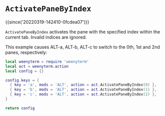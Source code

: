 # `ActivatePaneByIndex`

{{since('20220319-142410-0fcdea07')}}

`ActivatePaneByIndex` activates the pane with the specified index within
the current tab.  Invalid indices are ignored.

This example causes ALT-a, ALT-b, ALT-c to switch to the 0th, 1st and 2nd
panes, respectively:

```lua
local weenyterm = require 'weenyterm'
local act = weenyterm.action
local config = {}

config.keys = {
  { key = 'a', mods = 'ALT', action = act.ActivatePaneByIndex(0) },
  { key = 'b', mods = 'ALT', action = act.ActivatePaneByIndex(1) },
  { key = 'c', mods = 'ALT', action = act.ActivatePaneByIndex(2) },
}

return config
```
